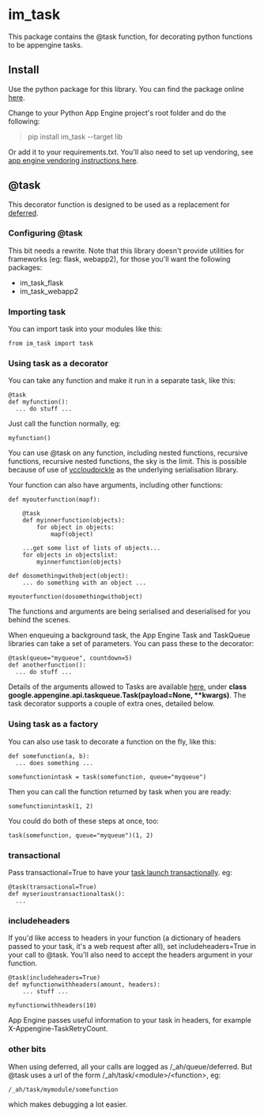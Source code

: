 # im_task
This package contains the @task function, for decorating python functions to be appengine tasks.
 
## Install

Use the python package for this library. You can find the package online [here](https://pypi.org/project/im-task/).

Change to your Python App Engine project's root folder and do the following:

> pip install im_task --target lib

Or add it to your requirements.txt. You'll also need to set up vendoring, see [app engine vendoring instructions here](https://cloud.google.com/appengine/docs/python/tools/using-libraries-python-27).

## @task

This decorator function is designed to be used as a replacement for [deferred](https://cloud.google.com/appengine/articles/deferred).

### Configuring @task

This bit needs a rewrite. Note that this library doesn't provide utilities for frameworks (eg: flask, webapp2), for those you'll
want the following packages:

- im_task_flask
- im_task_webapp2

### Importing task

You can import task into your modules like this:

	from im_task import task
	
### Using task as a decorator

You can take any function and make it run in a separate task, like this:

	@task
	def myfunction():
	  ... do stuff ... 
  
Just call the function normally, eg:
 
	myfunction()

You can use @task on any function, including nested functions, recursive functions, recursive nested functions, the sky is the limit. This is possible because of use of [yccloudpickle](https://medium.com/the-infinite-machine/python-function-serialisation-with-yccloudpickle-b2ff6b2ad5da#.zei3n0ibu) as the underlying serialisation library.

Your function can also have arguments, including other functions:

	def myouterfunction(mapf):
	
	    @task
	    def myinnerfunction(objects):
	    	for object in objects:
	    		mapf(object)
	    		
	    ...get some list of lists of objects... 
		for objects in objectslist:
			myinnerfunction(objects)
			
	def dosomethingwithobject(object):
		... do something with an object ...		
	
	myouterfunction(dosomethingwithobject)
	
The functions and arguments are being serialised and deserialised for you behind the scenes.

When enqueuing a background task, the App Engine Task and TaskQueue libraries can take a set of parameters. You can pass these to the decorator:

	@task(queue="myqueue", countdown=5)
	def anotherfunction():
	  ... do stuff ... 

Details of the arguments allowed to Tasks are available [here](https://cloud.google.com/appengine/docs/python/refdocs/google.appengine.api.taskqueue), under **class google.appengine.api.taskqueue.Task(payload=None, \*\*kwargs)**. The task decorator supports a couple of extra ones, detailed below.

### Using task as a factory

You can also use task to decorate a function on the fly, like this:

	def somefunction(a, b):
	  ... does something ...
	  
    somefunctionintask = task(somefunction, queue="myqueue")

Then you can call the function returned by task when you are ready:

    somefunctionintask(1, 2)
    
You could do both of these steps at once, too:
  
  
    task(somefunction, queue="myqueue")(1, 2)
    
### transactional

Pass transactional=True to have your [task launch transactionally](https://cloud.google.com/appengine/docs/python/datastore/transactions#transactional_task_enqueuing). eg:

	@task(transactional=True)
	def myserioustransactionaltask():
	  ...
    
### includeheaders

If you'd like access to headers in your function (a dictionary of headers passed to your task, it's a web request after all), set includeheaders=True in your call to @task. You'll also need to accept the headers argument in your function.

	@task(includeheaders=True)
	def myfunctionwithheaders(amount, headers):
	    ... stuff ...
	    
	myfunctionwithheaders(10)
	
App Engine passes useful information to your task in headers, for example X-Appengine-TaskRetryCount.

### other bits

When using deferred, all your calls are logged as /_ah/queue/deferred. But @task uses a url of the form /_ah/task/\<module\>/\<function\>, eg:

	/_ah/task/mymodule/somefunction
	
which makes debugging a lot easier.


##

 
